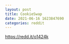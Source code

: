 ```yaml
--- 
layout: post 
title: CookieSwap 
date: 2021-06-16 1623847690 
categories: reddit 
--- 
```

https://redd.it/o1424k